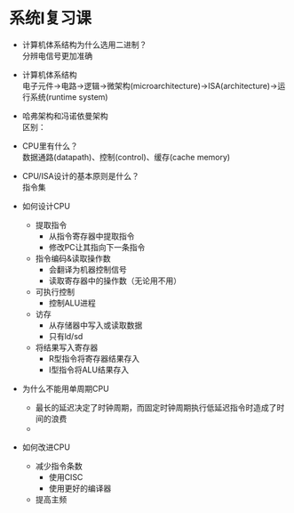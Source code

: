 # 系统Ⅰ复习课
+ 计算机体系结构为什么选用二进制？  
分辨电信号更加准确

+ 计算机体系结构  
电子元件->电路->逻辑->微架构(microarchitecture)->ISA(architecture)->运行系统(runtime system)

+ 哈弗架构和冯诺依曼架构  
区别：

+ CPU里有什么？  
数据通路(datapath)、控制(control)、缓存(cache memory)

+ CPU/ISA设计的基本原则是什么？  
指令集

+ 如何设计CPU  
	+ 提取指令  
    	+ 从指令寄存器中提取指令  
    	+ 修改PC让其指向下一条指令  
  	+ 指令编码&读取操作数  
    	+ 会翻译为机器控制信号  
    	+ 读取寄存器中的操作数（无论用不用）  
  	+ 可执行控制  
    	+ 控制ALU进程  
  	+ 访存  
    	+ 从存储器中写入或读取数据  
    	+ 只有ld/sd  
  	+ 将结果写入寄存器   
    	+ R型指令将寄存器结果存入  
    	+ I型指令将ALU结果存入  

+ 为什么不能用单周期CPU  
    + 最长的延迟决定了时钟周期，而固定时钟周期执行低延迟指令时造成了时间的浪费  
	+ 

+ 如何改进CPU  
    + 减少指令条数  
        + 使用CISC  
        + 使用更好的编译器  
    + 提高主频  